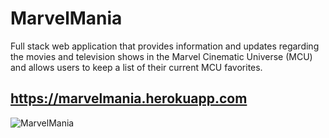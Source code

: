 # MarvelMania

Full stack web application that provides information and updates regarding the movies and television shows in the Marvel Cinematic Universe (MCU) and allows users to keep a list of their current MCU favorites. 

## https://marvelmania.herokuapp.com

![MarvelMania](https://github.com/bjacks10/MarvelMania/blob/master/MarvelManiaPic.png)
